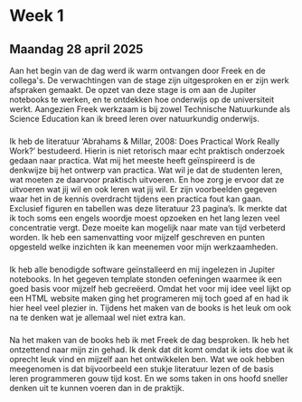 # Week 1

## Maandag 28 april 2025

Aan het begin van de dag werd ik warm ontvangen door Freek en de collega's. De verwachtingen van de stage zijn uitgesproken en er zijn werk afspraken gemaakt. De opzet van deze stage is om aan de Jupiter notebooks te werken, en te ontdekken hoe onderwijs op de universiteit werkt. Aangezien Freek werkzaam is bij zowel Technische Natuurkunde als Science Education kan ik breed leren over natuurkundig onderwijs.
###
Ik heb de literatuur ‘Abrahams & Millar, 2008: Does Practical Work Really Work?’ bestudeerd. Hierin is niet retorisch maar echt praktisch onderzoek gedaan naar practica. Wat mij het meeste heeft geïnspireerd is de denkwijze bij het ontwerp van practica. Wat wil je dat de studenten leren, wat moeten ze daarvoor praktisch uitvoeren. En hoe zorg je ervoor dat ze uitvoeren wat jij wil en ook leren wat jij wil. Er zijn voorbeelden gegeven waar het in de kennis overdracht tijdens een practica fout kan gaan. Exclusief figuren en tabellen was deze literatuur 23 pagina’s. Ik merkte dat ik toch soms een engels woordje moest opzoeken en het lang lezen veel concentratie vergt. Deze moeite kan mogelijk naar mate van tijd verbeterd worden. Ik heb een samenvatting voor mijzelf geschreven en punten opgesteld welke inzichten ik kan meenemen voor mijn werkzaamheden. 
###
Ik heb alle benodigde software geïnstalleerd en mij ingelezen in Jupiter notebooks. In het gegeven template stonden oefeningen waarmee ik een goed basis voor mijzelf heb gecreëerd. Omdat het voor mij idee veel lijkt op een HTML website maken ging het programeren mij toch goed af en had ik hier heel veel plezier in. Tijdens het maken van de books is het leuk om ook na te denken wat je allemaal wel niet extra kan. 
###
Na het maken van de books heb ik met Freek de dag besproken. Ik heb het ontzettend naar mijn zin gehad. Ik denk dat dit komt omdat ik iets doe wat ik oprecht leuk vind en mijzelf aan het ontwikkelen ben. Wat we ook hebben meegenomen is dat bijvoorbeeld een stukje literatuur lezen of de basis leren programmeren gouw tijd kost. En we soms taken in ons hoofd sneller denken uit te kunnen voeren dan in de praktijk.
